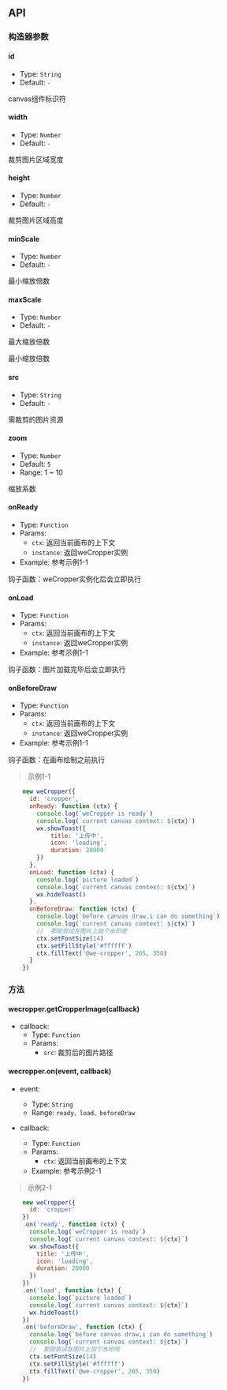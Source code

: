 ## API

### 构造器参数

#### id

- Type: `String`
- Default: `-`

canvas组件标识符

#### width

- Type: `Number`
- Default: `-`

裁剪图片区域宽度

#### height

- Type: `Number`
- Default: `-`

裁剪图片区域高度

#### minScale

- Type: `Number`
- Default: `-`

最小缩放倍数

#### maxScale

- Type: `Number`
- Default: `-`

最大缩放倍数

最小缩放倍数

#### src

- Type: `String`
- Default: `-`

需裁剪的图片资源

#### zoom

- Type: `Number`
- Default: `5`
- Range: 1 ~ 10

缩放系数

#### onReady

- Type: `Function`
- Params:
    - `ctx`: 返回当前画布的上下文
    - `instance`: 返回weCropper实例
- Example: 参考示例1-1

钩子函数：weCropper实例化后会立即执行

#### onLoad

- Type: `Function`
- Params:
    - `ctx`: 返回当前画布的上下文
    - `instance`: 返回weCropper实例
- Example: 参考示例1-1

钩子函数：图片加载完毕后会立即执行

#### onBeforeDraw

- Type: `Function`
- Params:
    - `ctx`: 返回当前画布的上下文
    - `instance`: 返回weCropper实例
- Example: 参考示例1-1

钩子函数：在画布绘制之前执行

> 示例1-1

```javascript
    new weCropper({
      id: 'cropper',
      onReady: function (ctx) {
      	console.log(`weCropper is ready`)
      	console.log(`current canvas context: ${ctx}`)
      	wx.showToast({
      		title: '上传中',
            icon: 'loading',
            duration: 20000
      	})
      },
      onLoad: function (ctx) {
      	console.log(`picture loaded`)
        console.log(`current canvas context: ${ctx}`)
        wx.hideToast()
      },
      onBeforeDraw: function (ctx) {
      	console.log(`before canvas draw,i can do something`)
      	console.log(`current canvas context: ${ctx}`)
      	//  那就尝试在图片上加个水印吧
        ctx.setFontSize(14)
        ctx.setFillStyle('#ffffff')
        ctx.fillText('@we-cropper', 265, 350)
      }
    })

```



### 方法

#### wecropper.getCropperImage(callback)

- callback:
    - Type: `Function`
    - Params:
        - `src`: 裁剪后的图片路径
        
#### wecropper.on(event, callback)

- event:
    - Type: `String`
    - Range: `ready、load、beforeDraw`
    
- callback:
    - Type: `Function`
    - Params:
        - `ctx`: 返回当前画布的上下文
    - Example: 参考示例2-1


> 示例2-1

```javascript
    new weCropper({
      id: 'cropper'
    })
    .on('ready', function (ctx) {
      console.log(`weCropper is ready`)
      console.log(`current canvas context: ${ctx}`)
      wx.showToast({
        title: '上传中',
        icon: 'loading',
        duration: 20000
      })
    })
    .on('load', function (ctx) {
      console.log(`picture loaded`)
      console.log(`current canvas context: ${ctx}`)
      wx.hideToast()
    })
    .on('beforeDraw', function (ctx) {
      console.log(`before canvas draw,i can do something`)
      console.log(`current canvas context: ${ctx}`)
      //  那就尝试在图片上加个水印吧
      ctx.setFontSize(14)
      ctx.setFillStyle('#ffffff')
      ctx.fillText('@we-cropper', 265, 350)
    })

```

